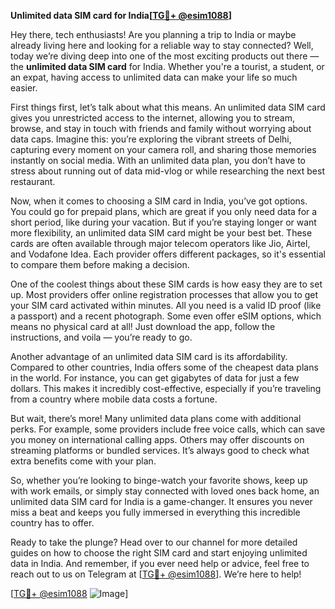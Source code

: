 **Unlimited data SIM card for India[[TG💪+ @esim1088](https://t.me/s/esim1088)]**

Hey there, tech enthusiasts! Are you planning a trip to India or maybe already living here and looking for a reliable way to stay connected? Well, today we’re diving deep into one of the most exciting products out there — the **unlimited data SIM card** for India. Whether you're a tourist, a student, or an expat, having access to unlimited data can make your life so much easier.

First things first, let’s talk about what this means. An unlimited data SIM card gives you unrestricted access to the internet, allowing you to stream, browse, and stay in touch with friends and family without worrying about data caps. Imagine this: you’re exploring the vibrant streets of Delhi, capturing every moment on your camera roll, and sharing those memories instantly on social media. With an unlimited data plan, you don’t have to stress about running out of data mid-vlog or while researching the next best restaurant.

Now, when it comes to choosing a SIM card in India, you’ve got options. You could go for prepaid plans, which are great if you only need data for a short period, like during your vacation. But if you’re staying longer or want more flexibility, an unlimited data SIM card might be your best bet. These cards are often available through major telecom operators like Jio, Airtel, and Vodafone Idea. Each provider offers different packages, so it's essential to compare them before making a decision.

One of the coolest things about these SIM cards is how easy they are to set up. Most providers offer online registration processes that allow you to get your SIM card activated within minutes. All you need is a valid ID proof (like a passport) and a recent photograph. Some even offer eSIM options, which means no physical card at all! Just download the app, follow the instructions, and voila — you’re ready to go.

Another advantage of an unlimited data SIM card is its affordability. Compared to other countries, India offers some of the cheapest data plans in the world. For instance, you can get gigabytes of data for just a few dollars. This makes it incredibly cost-effective, especially if you’re traveling from a country where mobile data costs a fortune.

But wait, there’s more! Many unlimited data plans come with additional perks. For example, some providers include free voice calls, which can save you money on international calling apps. Others may offer discounts on streaming platforms or bundled services. It’s always good to check what extra benefits come with your plan.

So, whether you’re looking to binge-watch your favorite shows, keep up with work emails, or simply stay connected with loved ones back home, an unlimited data SIM card for India is a game-changer. It ensures you never miss a beat and keeps you fully immersed in everything this incredible country has to offer.

Ready to take the plunge? Head over to our channel for more detailed guides on how to choose the right SIM card and start enjoying unlimited data in India. And remember, if you ever need help or advice, feel free to reach out to us on Telegram at [[TG💪+ @esim1088](https://t.me/s/esim1088)]. We’re here to help!

[[TG💪+ @esim1088](https://t.me/s/esim1088) ![Image](https://i.postimg.cc/Y0z9fWf4/image.png)]